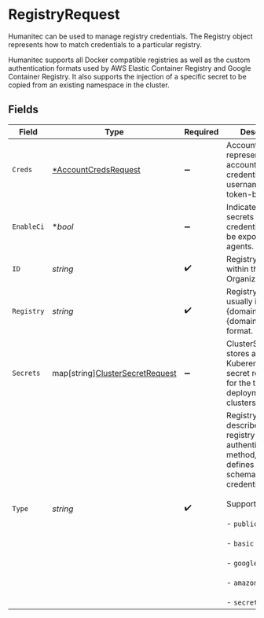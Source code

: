 # RegistryRequest

Humanitec can be used to manage registry credentials. The Registry object represents how to match credentials to a particular registry.

Humanitec supports all Docker compatible registries as well as the custom authentication formats used by AWS Elastic Container Registry and Google Container Registry. It also supports the injection of a specific secret to be copied from an existing namespace in the cluster.


## Fields

| Field                                                                                                                                                                                              | Type                                                                                                                                                                                               | Required                                                                                                                                                                                           | Description                                                                                                                                                                                        |
| -------------------------------------------------------------------------------------------------------------------------------------------------------------------------------------------------- | -------------------------------------------------------------------------------------------------------------------------------------------------------------------------------------------------- | -------------------------------------------------------------------------------------------------------------------------------------------------------------------------------------------------- | -------------------------------------------------------------------------------------------------------------------------------------------------------------------------------------------------- |
| `Creds`                                                                                                                                                                                            | [*AccountCredsRequest](../../models/shared/accountcredsrequest.md)                                                                                                                                 | :heavy_minus_sign:                                                                                                                                                                                 | AccountCreds represents an account credentials (either, username- or token-based).                                                                                                                 |
| `EnableCi`                                                                                                                                                                                         | **bool*                                                                                                                                                                                            | :heavy_minus_sign:                                                                                                                                                                                 | Indicates if registry secrets and credentials should be exposed to CI agents.                                                                                                                      |
| `ID`                                                                                                                                                                                               | *string*                                                                                                                                                                                           | :heavy_check_mark:                                                                                                                                                                                 | Registry ID, unique within the Organization.                                                                                                                                                       |
| `Registry`                                                                                                                                                                                         | *string*                                                                                                                                                                                           | :heavy_check_mark:                                                                                                                                                                                 | Registry name, usually in a "{domain}" or "{domain}/{project}" format.                                                                                                                             |
| `Secrets`                                                                                                                                                                                          | map[string][ClusterSecretRequest](../../models/shared/clustersecretrequest.md)                                                                                                                     | :heavy_minus_sign:                                                                                                                                                                                 | ClusterSecretsMap stores a list of Kuberenetes secret references for the target deployment clusters.                                                                                               |
| `Type`                                                                                                                                                                                             | *string*                                                                                                                                                                                           | :heavy_check_mark:                                                                                                                                                                                 | Registry type, describes the registry authentication method, and defines the schema for the credentials.<br/><br/>Supported values:<br/><br/>- `public`<br/><br/>- `basic`<br/><br/>- `google_gcr`<br/><br/>- `amazon_ecr`<br/><br/>- `secret_ref` |